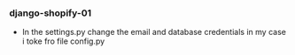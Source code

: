 ### django-shopify-01
- In the settings.py change the email and database credentials
  in my case i toke fro file config.py
   
